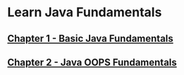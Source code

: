 # Learn Java Fundamentals

## [Chapter 1 - Basic Java Fundamentals](https://github.com/pratham1659/LearnJava/tree/main/src/Java01Basic)

## [Chapter 2 - Java OOPS Fundamentals](https://github.com/pratham1659/LearnJava/tree/main/src/Java08Oops)
